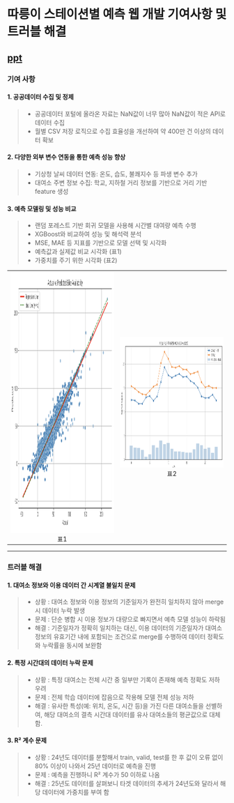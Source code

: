 # 따릉이 스테이션별 예측 웹 개발 기여사항 및 트러블 해결

## [ppt](https://www.canva.com/design/DAGubIGg5RU/aEv3zbN8P67pXrYNil2OjA/view?utm_content=DAGubIGg5RU&utm_campaign=designshare&utm_medium=link2&utm_source=uniquelinks&utlId=ha4d5e86dd9)

### 기여 사항

#### 1. 공공데이터 수집 및 정제
> - 공공데이터 포털에 올라온 자료는 NaN값이 너무 많아 NaN값이 적은 API로 데이터 수집
> - 월별 CSV 저장 로직으로 수집 효율성을 개선하여 약 400만 건 이상의 데이터 확보

#### 2. 다양한 외부 변수 연동을 통한 예측 성능 향상
> - 기상청 날씨 데이터 연동: 온도, 습도, 불쾌지수 등 파생 변수 추가
> - 대여소 주변 정보 수집: 학교, 지하철 거리 정보를 기반으로 거리 기반 feature 생성

#### 3. 예측 모델링 및 성능 비교
> - 랜덤 포레스트 기반 회귀 모델을 사용해 시간별 대여량 예측 수행
> -	XGBoost와 비교하여 성능 및 해석력 분석
> -	MSE, MAE 등 지표를 기반으로 모델 선택 및 시각화 </br>
> -	예측값과 실제값 비교 시각화 (표1) </br>
> -	가중치를 주기 위한 시각화 (표2) </br>
<table>
  <tr>
    <td align="center">
      <img src="https://github.com/runpon/Portfolio/blob/data/bike%20image/real_pred.png?raw=true" width="400px" height="600px"/><br/>
      <span>표1</span>
    </td>
    <td align="center">
      <img src="https://github.com/runpon/Portfolio/blob/data/bike%20image/view%20weight.png?raw=true" width="400px" height="300px"/><br/>
      <span>표2</span>
    </td>
    </tr>
</table>


---

###  트러블 해결

#### 1. 대여소 정보와 이용 데이터 간 시계열 불일치 문제
> - 상황 : 대여소 정보와 이용 정보의 기준일자가 완전히 일치하지 않아 merge 시 데이터 누락 발생
> - 문제 : 단순 병합 시 이용 정보가 대량으로 빠지면서 예측 모델 성능이 하락됨
> - 해결 : 기준일자가 정확히 일치하는 대신, 이용 데이터의 기준일자가 대여소 정보의 유효기간 내에 포함되는 조건으로 merge를 수행하여 데이터 정확도와 누락률을 동시에 보완함

#### 2. 특정 시간대의 데이터 누락 문제
> - 상황 : 특정 대여소는 전체 시간 중 일부만 기록이 존재해 예측 정확도 저하 우려
> - 문제 : 전체 학습 데이터에 잡음으로 작용해 모델 전체 성능 저하
> - 해결 : 유사한 특성(예: 위치, 온도, 시간 등)을 가진 다른 대여소들을 선별하여, 해당 대여소의 결측 시간대 데이터를 유사 대여소들의 평균값으로 대체함.

#### 3. R² 계수 문제
> - 상황 : 24년도 데이터를 분할해서 train, valid, test를 한 후 값이 오류 없이 80% 이상이 나와서 25년 데이터로 예측을 진행
> - 문제 : 예측을 진행하니 R² 계수가 50 이하로 나옴
> - 해결 : 25년도 데이터를 살펴보니 타겟 데이터의 추세가 24년도와 달라서 해당 데이터에 가중치를 부여 함
